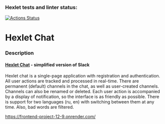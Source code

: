 ### Hexlet tests and linter status:
[![Actions Status](https://github.com/ArthurFloyd/frontend-project-12/actions/workflows/hexlet-check.yml/badge.svg)](https://github.com/ArthurFloyd/frontend-project-12/actions)

# Hexlet Chat

### Description

#### [Hexlet Chat](https://frontend-project-12-9.onrender.com/) - simplified version of Slack

Hexlet chat is a single-page application with registration and authentication.
All user actions are tracked and processed in real-time.
There are permanent (default) channels in the chat, as well as user-created channels. Channels can also be renamed or deleted.
Each user action is accompanied by a display of notification, so the interface is as friendly as possible.
There is support for two languages (ru, en) with switching between them at any time. Also, bad words are filtered.

https://frontend-project-12-9.onrender.com/
